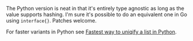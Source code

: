 The Python version is neat in that it's entirely type agnostic as long as
the value supports hashing.
I'm sure it's possible to do an equivalent one in Go using `interface{}`.
Patches welcome.

For faster variants in Python see
[Fastest way to uniqify a list in
Python](http://www.peterbe.com/plog/uniqifiers-benchmark).
